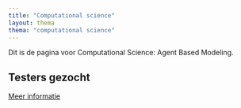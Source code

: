 ```yaml
---
title: "Computational science"
layout: thema
thema: "computational science"
---
```


Dit is de pagina voor Computational Science: Agent Based Modeling.

## Testers gezocht

[Meer informatie]({{site.baseurl}}/themas/computational-science/testers-gezocht.html)
